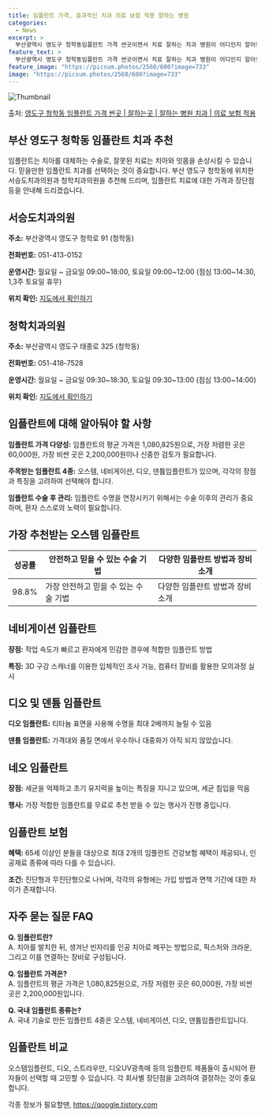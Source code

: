 ```yaml
---
title: 임플란트 가격, 효과적인 치과 의료 보험 적용 잘하는 병원
categories:
  - News
excerpt: >
  부산광역시 영도구 청학동임플란트 가격 싼곳이면서 치료 잘하는 치과 병원이 어디인지 알아보도록 하겠습니다. 부산광역시 영도구 청학동에 위치한 서승도치과의원 청학치과의원 순서대로 안내 드리며, 임플란트 치료시 신경써야 할 부분 또한 같이 공유 드리겠습니다.2024년 임플란트 가격 살펴보기 👈 클릭임플란트 평균 가격서승도치과의원표 내에 있는 전화 번호를 클릭 하시면 서승도치과의원로 바로 전화 연결 됩니다.분류주소전화번호치과의원부산광역시 영도구 청학로 91 (청학동)📞051-413-0152로 전화하기서승도치과의원 위치 확인하기 👈 클릭요일운영시간월요일09:00~18:00화요일09:00~18:00수요일09:00~18:00목요일09:00~18:00금요일09:00~18:00토요일..
feature_text: >
  부산광역시 영도구 청학동임플란트 가격 싼곳이면서 치료 잘하는 치과 병원이 어디인지 알아보도록 하겠습니다. 부산광역시 영도구 청학동에 위치한 서승도치과의원 청학치과의원 순서대로 안내 드리며, 임플란트 치료시 신경써야 할 부분 또한 같이 공유 드리겠습니다.2024년 임플란트 가격 살펴보기 👈 클릭임플란트 평균 가격서승도치과의원표 내에 있는 전화 번호를 클릭 하시면 서승도치과의원로 바로 전화 연결 됩니다.분류주소전화번호치과의원부산광역시 영도구 청학로 91 (청학동)📞051-413-0152로 전화하기서승도치과의원 위치 확인하기 👈 클릭요일운영시간월요일09:00~18:00화요일09:00~18:00수요일09:00~18:00목요일09:00~18:00금요일09:00~18:00토요일..
feature_image: "https://picsum.photos/2560/600?image=733"
image: "https://picsum.photos/2560/600?image=733"
---
```


![Thumbnail](https://img1.daumcdn.net/thumb/R800x0/?scode=mtistory2&fname=https%3A%2F%2Fblog.kakaocdn.net%2Fdn%2FkAkKm%2FbtsGZAr1FhS%2FxbwZNBXwoFyIDKUTZDnDkK%2Fimg.webp)

<p>출처: <a href="https://qoogle.tistory.com/6614" rel="dofollow">영도구 청학동 임플란트 가격 싼곳 | 잘하는곳 | 잘하는 병원 치과 | 의료 보험 적용</a> </p>

## 부산 영도구 청학동 임플란트 치과 추천



임플란트는 치아를 대체하는 수술로, 잘못된 치료는 치아와 잇몸을 손상시킬 수 있습니다. 믿을만한 임플란트 치과를 선택하는 것이 중요합니다.
부산 영도구 청학동에 위치한 서승도치과의원과 청학치과의원을 추천해 드리며, 임플란트 치료에 대한 가격과 장단점 등을 안내해 드리겠습니다.



## 서승도치과의원

**주소:** 부산광역시 영도구 청학로 91 (청학동)

**전화번호:** 051-413-0152

**운영시간:** 월요일 ~ 금요일 09:00~18:00, 토요일 09:00~12:00 (점심 13:00~14:30, 1,3주 토요일 휴무)

**위치 확인:** [지도에서
확인하기](https://map.naver.com/v5/search/%EC%84%9C%EC%8A%B9%EB%8F%84%EC%B9%98%EA%B3%BC%EC%9D%98%EC%9B%90)



## 청학치과의원

**주소:** 부산광역시 영도구 태종로 325 (청학동)

**전화번호:** 051-418-7528

**운영시간:** 월요일 ~ 금요일 09:30~18:30, 토요일 09:30~13:00 (점심 13:00~14:00)

**위치 확인:** [지도에서
확인하기](https://map.naver.com/v5/search/%EC%B2%AD%ED%95%99%EC%B9%98%EA%B3%BC%EC%9D%98%EC%9B%90)



## **임플란트에 대해 알아둬야 할 사항**

**임플란트 가격 다양성:** 임플란트의 평균 가격은 1,080,825원으로, 가장 저렴한 곳은 60,000원, 가장 비싼 곳은
2,200,000원이나 신중한 검토가 필요합니다.

**주목받는 임플란트 4종:** 오스템, 네비게이션, 디오, 덴튬임플란트가 있으며, 각각의 장점과 특징을 고려하여 선택해야 합니다.

**임플란트 수술 후 관리:** 임플란트 수명을 연장시키기 위해서는 수술 이후의 관리가 중요하며, 환자 스스로의 노력이 필요합니다.



## **가장 추천받는 오스템 임플란트**

**성공률** | **안전하고 믿을 수 있는 수술 기법** | **다양한 임플란트 방법과 장비 소개**  
---|---|---  
98.8% | 가장 안전하고 믿을 수 있는 수술 기법 | 다양한 임플란트 방법과 장비 소개  
  


## 네비게이션 임플란트

**장점:** 작업 속도가 빠르고 환자에게 민감한 경우에 적합한 임플란트 방법

**특징:** 3D 구강 스캐너를 이용한 입체적인 조사 가능, 컴퓨터 장비를 활용한 모의과정 실시



## 디오 및 덴튬 임플란트

**디오 임플란트:** 티타늄 표면을 사용해 수명을 최대 2배까지 늘릴 수 있음

**덴튬 임플란트:** 가격대와 품질 면에서 우수하나 대중화가 아직 되지 않았습니다.



## 네오 임플란트

**장점:** 세균을 억제하고 초기 유지력을 높이는 특징을 지니고 있으며, 세균 침입을 막음

**행사:** 가장 적합한 임플란트를 무료로 추천 받을 수 있는 행사가 진행 중입니다.



## 임플란트 보험

**혜택:** 65세 이상인 분들을 대상으로 최대 2개의 임플란트 건강보험 혜택이 제공되나, 인공재료 종류에 따라 다를 수 있습니다.

**조건:** 진단형과 무진단형으로 나뉘며, 각각의 유형에는 가입 방법과 면책 기간에 대한 차이가 존재합니다.



## 자주 묻는 질문 FAQ

**Q. 임플란트란?**  
A. 치아를 발치한 뒤, 생겨난 빈자리를 인공 치아로 메꾸는 방법으로, 픽스처와 크라운, 그리고 이를 연결하는 장비로 구성됩니다.

**Q. 임플란트 가격은?**  
A. 임플란트의 평균 가격은 1,080,825원으로, 가장 저렴한 곳은 60,000원, 가장 비싼 곳은 2,200,000원입니다.

**Q. 국내 임플란트 종류는?**  
A. 국내 기술로 만든 임플란트 4종은 오스템, 네비게이션, 디오, 덴튬임플란트입니다.



## 임플란트 비교

오스템임플란트, 디오, 스트라우만, 디오UV광촉매 등의 임플란트 제품들이 출시되어 환자들이 선택할 때 고민할 수 있습니다. 각 회사별
장단점을 고려하여 결정하는 것이 중요합니다.





 

각종 정보가 필요할땐, <a href="https://qoogle.tistory.com" rel="dofollow">https://qoogle.tistory.com</a>


